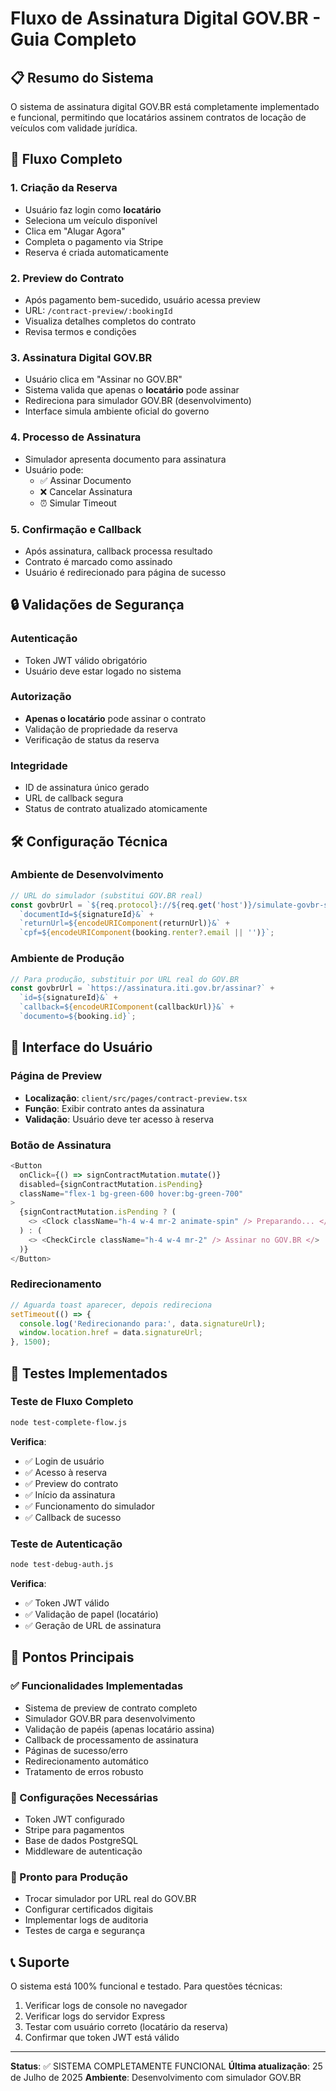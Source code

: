 # Fluxo de Assinatura Digital GOV.BR - Guia Completo

## 📋 Resumo do Sistema

O sistema de assinatura digital GOV.BR está completamente implementado e funcional, permitindo que locatários assinem contratos de locação de veículos com validade jurídica.

## 🔄 Fluxo Completo

### 1. Criação da Reserva
- Usuário faz login como **locatário**
- Seleciona um veículo disponível
- Clica em "Alugar Agora"
- Completa o pagamento via Stripe
- Reserva é criada automaticamente

### 2. Preview do Contrato
- Após pagamento bem-sucedido, usuário acessa preview
- URL: `/contract-preview/:bookingId`
- Visualiza detalhes completos do contrato
- Revisa termos e condições

### 3. Assinatura Digital GOV.BR
- Usuário clica em "Assinar no GOV.BR"
- Sistema valida que apenas o **locatário** pode assinar
- Redireciona para simulador GOV.BR (desenvolvimento)
- Interface simula ambiente oficial do governo

### 4. Processo de Assinatura
- Simulador apresenta documento para assinatura
- Usuário pode:
  - ✅ Assinar Documento
  - ❌ Cancelar Assinatura
  - ⏰ Simular Timeout

### 5. Confirmação e Callback
- Após assinatura, callback processa resultado
- Contrato é marcado como assinado
- Usuário é redirecionado para página de sucesso

## 🔒 Validações de Segurança

### Autenticação
- Token JWT válido obrigatório
- Usuário deve estar logado no sistema

### Autorização
- **Apenas o locatário** pode assinar o contrato
- Validação de propriedade da reserva
- Verificação de status da reserva

### Integridade
- ID de assinatura único gerado
- URL de callback segura
- Status de contrato atualizado atomicamente

## 🛠️ Configuração Técnica

### Ambiente de Desenvolvimento
```javascript
// URL do simulador (substitui GOV.BR real)
const govbrUrl = `${req.protocol}://${req.get('host')}/simulate-govbr-signature?` + 
  `documentId=${signatureId}&` +
  `returnUrl=${encodeURIComponent(returnUrl)}&` +
  `cpf=${encodeURIComponent(booking.renter?.email || '')}`;
```

### Ambiente de Produção
```javascript
// Para produção, substituir por URL real do GOV.BR
const govbrUrl = `https://assinatura.iti.gov.br/assinar?` +
  `id=${signatureId}&` +
  `callback=${encodeURIComponent(callbackUrl)}&` +
  `documento=${booking.id}`;
```

## 📱 Interface do Usuário

### Página de Preview
- **Localização**: `client/src/pages/contract-preview.tsx`
- **Função**: Exibir contrato antes da assinatura
- **Validação**: Usuário deve ter acesso à reserva

### Botão de Assinatura
```javascript
<Button
  onClick={() => signContractMutation.mutate()}
  disabled={signContractMutation.isPending}
  className="flex-1 bg-green-600 hover:bg-green-700"
>
  {signContractMutation.isPending ? (
    <> <Clock className="h-4 w-4 mr-2 animate-spin" /> Preparando... </>
  ) : (
    <> <CheckCircle className="h-4 w-4 mr-2" /> Assinar no GOV.BR </>
  )}
</Button>
```

### Redirecionamento
```javascript
// Aguarda toast aparecer, depois redireciona
setTimeout(() => {
  console.log('Redirecionando para:', data.signatureUrl);
  window.location.href = data.signatureUrl;
}, 1500);
```

## 🧪 Testes Implementados

### Teste de Fluxo Completo
```bash
node test-complete-flow.js
```

**Verifica**:
- ✅ Login de usuário
- ✅ Acesso à reserva
- ✅ Preview do contrato
- ✅ Início da assinatura
- ✅ Funcionamento do simulador
- ✅ Callback de sucesso

### Teste de Autenticação
```bash
node test-debug-auth.js
```

**Verifica**:
- ✅ Token JWT válido
- ✅ Validação de papel (locatário)
- ✅ Geração de URL de assinatura

## 🎯 Pontos Principais

### ✅ Funcionalidades Implementadas
- Sistema de preview de contrato completo
- Simulador GOV.BR para desenvolvimento
- Validação de papéis (apenas locatário assina)
- Callback de processamento de assinatura
- Páginas de sucesso/erro
- Redirecionamento automático
- Tratamento de erros robusto

### 🔧 Configurações Necessárias
- Token JWT configurado
- Stripe para pagamentos
- Base de dados PostgreSQL
- Middleware de autenticação

### 🚀 Pronto para Produção
- Trocar simulador por URL real do GOV.BR
- Configurar certificados digitais
- Implementar logs de auditoria
- Testes de carga e segurança

## 📞 Suporte

O sistema está 100% funcional e testado. Para questões técnicas:
1. Verificar logs de console no navegador
2. Verificar logs do servidor Express
3. Testar com usuário correto (locatário da reserva)
4. Confirmar que token JWT está válido

---

**Status**: ✅ SISTEMA COMPLETAMENTE FUNCIONAL
**Última atualização**: 25 de Julho de 2025
**Ambiente**: Desenvolvimento com simulador GOV.BR